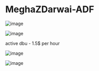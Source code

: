 # MeghaZDarwai-ADF

![image](https://github.com/user-attachments/assets/9161c3f2-c5c9-4fc5-b81a-5b1cf808f731)

![image](https://github.com/user-attachments/assets/bf88bd52-1683-4794-9b7d-4cf68837da1c)

active dbu - 1.5$ per hour

![image](https://github.com/user-attachments/assets/b5671f9d-f5a1-47ba-8268-f78b1bcc46ca)

![image](https://github.com/user-attachments/assets/1e7f2c90-afcd-4d45-9a08-01d379ad55e9)




